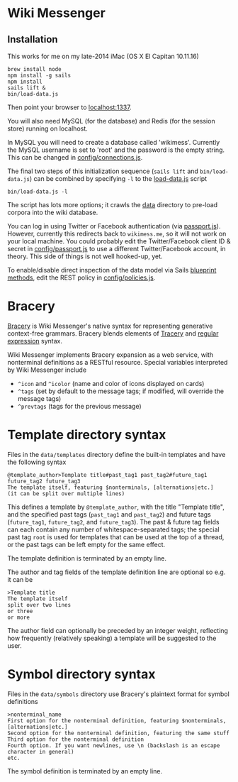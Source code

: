 # Wiki Messenger

## Installation

This works for me on my late-2014 iMac (OS X El Capitan 10.11.16)

    brew install node
    npm install -g sails
    npm install
    sails lift &
    bin/load-data.js

Then point your browser to [localhost:1337](http://localhost:1337/).

You will also need MySQL (for the database) and Redis (for the session store) running on localhost.

In MySQL you will need to create a database called 'wikimess'.
Currently the MySQL username is set to 'root' and the password is the empty string.
This can be changed in [config/connections.js](config/connections.js).

The final two steps of this initialization sequence (`sails lift` and `bin/load-data.js`) can be combined by specifying `-l` to the [load-data.js](bin/load-data.js) script

    bin/load-data.js -l

The script has lots more options; it crawls the [data](data) directory to pre-load corpora into the wiki database.

You can log in using Twitter or Facebook authentication (via [passport.js](http://passportjs.org/)).
However, currently this redirects back to `wikimess.me`, so it will not work on your local machine.
You could probably edit the Twitter/Facebook client ID & secret in [config/passport.js](config/passport.js) to use a different Twitter/Facebook account, in theory.
This side of things is not well hooked-up, yet.

To enable/disable direct inspection of the data model via Sails [blueprint methods](https://sailsjs.com/documentation/reference/blueprint-api),
edit the REST policy in [config/policies.js](config/policies.js).

# Bracery

[Bracery](https://github.com/ihh/bracery) is Wiki Messenger's native syntax for representing generative context-free grammars.
Bracery blends elements of [Tracery](http://tracery.io/) and [regular expression](https://en.wikipedia.org/wiki/Regular_expression) syntax.

Wiki Messenger implements Bracery expansion as a web service, with nonterminal definitions as a RESTful resource.
Special variables interpreted by Wiki Messenger include

- `^icon` and `^icolor` (name and color of icons displayed on cards)
- `^tags` (set by default to the message tags; if modified, will override the message tags)
- `^prevtags` (tags for the previous message)

# Template directory syntax

Files in the `data/templates` directory define the built-in templates and have the following syntax

~~~~
@template_author>Template title#past_tag1 past_tag2#future_tag1 future_tag2 future_tag3
The template itself, featuring $nonterminals, [alternations|etc.]
(it can be split over multiple lines)
~~~~

This defines a template by `@template_author`, with the title "Template title", and the specified past tags (`past_tag1` and `past_tag2`) and future tags (`future_tag1`, `future_tag2`, and `future_tag3`). The past & future tag fields can each contain any number of whitespace-separated tags; the special past tag `root` is used for templates that can be used at the top of a thread, or the past tags can be left empty for the same effect.

The template definition is terminated by an empty line.

The author and tag fields of the template definition line are optional so e.g. it can be

~~~~
>Template title
The template itself
split over two lines
or three
or more
~~~~

The author field can optionally be preceded by an integer weight, reflecting how frequently (relatively speaking) a template will be suggested to the user.

# Symbol directory syntax

Files in the `data/symbols` directory use Bracery's plaintext format for symbol definitions

~~~~
>nonterminal_name
First option for the nonterminal definition, featuring $nonterminals, [alternations|etc.]
Second option for the nonterminal definition, featuring the same stuff
Third option for the nonterminal definition
Fourth option. If you want newlines, use \n (backslash is an escape character in general)
etc.
~~~~

The symbol definition is terminated by an empty line.
